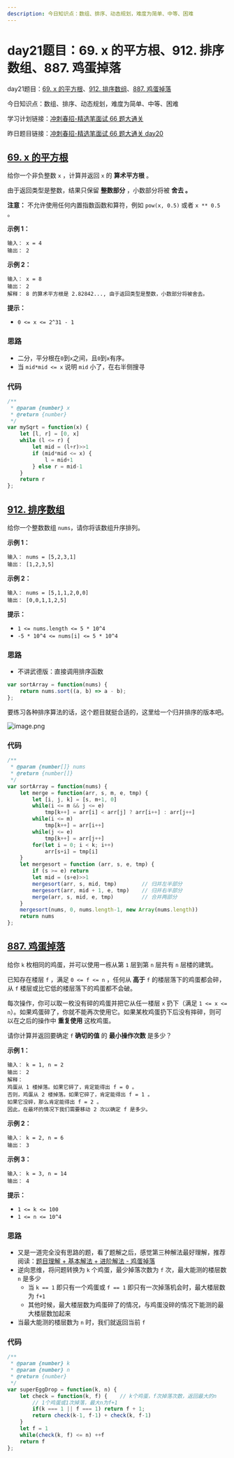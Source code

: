 ```yaml
---
description: 今日知识点：数组、排序、动态规划，难度为简单、中等、困难
---
```


# day21题目：69. x 的平方根、912. 排序数组、887. 鸡蛋掉落

day21题目：[69. x 的平方根](https://leetcode-cn.com/problems/sqrtx/)、[912. 排序数组](https://leetcode-cn.com/problems/sort-an-array/)、[887. 鸡蛋掉落](https://leetcode-cn.com/problems/super-egg-drop/)

今日知识点：数组、排序、动态规划，难度为简单、中等、困难

学习计划链接：[冲刺春招-精选笔面试 66 题大通关](https://leetcode-cn.com/study-plan/bytedancecampus/?progress=dcmyjb3)

昨日题目链接：[冲刺春招-精选笔面试 66 题大通关 day20](https://juejin.cn/post/7079764184023433230)

## [69. x 的平方根](https://leetcode-cn.com/problems/sqrtx/)

给你一个非负整数 `x` ，计算并返回 `x` 的 **算术平方根** 。

由于返回类型是整数，结果只保留 **整数部分** ，小数部分将被 **舍去 。**

**注意：** 不允许使用任何内置指数函数和算符，例如 `pow(x, 0.5)` 或者 `x ** 0.5` 。

**示例 1：**

```
输入： x = 4
输出： 2
```

**示例 2：**

```
输入： x = 8
输出： 2
解释： 8 的算术平方根是 2.82842..., 由于返回类型是整数，小数部分将被舍去。
```

**提示：**

* `0 <= x <= 2^31 - 1`

### 思路

* 二分，平分根在`0`到`x`之间，且`0`到`x`有序。
* 当 `mid*mid <= x` 说明 `mid` 小了，在右半侧搜寻

### 代码

```javascript
/**
 * @param {number} x
 * @return {number}
 */
var mySqrt = function(x) {
    let [l, r] = [0, x]
    while (l <= r) {
        let mid = (l+r)>>1
        if (mid*mid <= x) {
            l = mid+1
        } else r = mid-1
    }
    return r
};
```

## [912. 排序数组](https://leetcode-cn.com/problems/sort-an-array/)

给你一个整数数组 `nums`，请你将该数组升序排列。

**示例 1：**

```
输入： nums = [5,2,3,1]
输出： [1,2,3,5]
```

**示例 2：**

```
输入： nums = [5,1,1,2,0,0]
输出： [0,0,1,1,2,5]
```

**提示：**

* `1 <= nums.length <= 5 * 10^4`
* `-5 * 10^4 <= nums[i] <= 5 * 10^4`

### 思路

* 不讲武德版：直接调用排序函数

```javascript
var sortArray = function(nums) {
    return nums.sort((a, b) => a - b);
};
```

要练习各种排序算法的话，这个题目就挺合适的，这里给一个归并排序的版本吧。

![image.png](https://p1-juejin.byteimg.com/tos-cn-i-k3u1fbpfcp/2bd159fb46df41c193aeaa62e5dcf87e\~tplv-k3u1fbpfcp-watermark.image?)

### 代码

```javascript
/**
 * @param {number[]} nums
 * @return {number[]}
 */
var sortArray = function(nums) {
    let merge = function(arr, s, m, e, tmp) {
        let [i, j, k] = [s, m+1, 0]
        while(i <= m && j <= e)
            tmp[k++] = arr[i] < arr[j] ? arr[i++] : arr[j++]
        while(i <= m) 
            tmp[k++] = arr[i++]
        while(j <= e)
            tmp[k++] = arr[j++]
        for(let i = 0; i < k; i++) 
            arr[s+i] = tmp[i]
    }
    let mergesort = function (arr, s, e, tmp) {
        if (s >= e) return
        let mid = (s+e)>>1
        mergesort(arr, s, mid, tmp)        // 归并左半部分
        mergesort(arr, mid + 1, e, tmp)    // 归并右半部分
        merge(arr, s, mid, e, tmp)         // 合并两部分
    }
    mergesort(nums, 0, nums.length-1, new Array(nums.length))
    return nums
};
```

## [887. 鸡蛋掉落](https://leetcode-cn.com/problems/super-egg-drop/)

给你 `k` 枚相同的鸡蛋，并可以使用一栋从第 `1` 层到第 `n` 层共有 `n` 层楼的建筑。

已知存在楼层 `f` ，满足 `0 <= f <= n` ，任何从 **高于** `f` 的楼层落下的鸡蛋都会碎，从 `f` 楼层或比它低的楼层落下的鸡蛋都不会破。

每次操作，你可以取一枚没有碎的鸡蛋并把它从任一楼层 `x` 扔下（满足 `1 <= x <= n`）。如果鸡蛋碎了，你就不能再次使用它。如果某枚鸡蛋扔下后没有摔碎，则可以在之后的操作中 **重复使用** 这枚鸡蛋。

请你计算并返回要确定 `f` **确切的值** 的 **最小操作次数** 是多少？

**示例 1：**

```
输入： k = 1, n = 2
输出： 2
解释：
鸡蛋从 1 楼掉落。如果它碎了，肯定能得出 f = 0 。 
否则，鸡蛋从 2 楼掉落。如果它碎了，肯定能得出 f = 1 。 
如果它没碎，那么肯定能得出 f = 2 。 
因此，在最坏的情况下我们需要移动 2 次以确定 f 是多少。 
```

**示例 2：**

```
输入： k = 2, n = 6
输出： 3
```

**示例 3：**

```
输入： k = 3, n = 14
输出： 4
```

**提示：**

* `1 <= k <= 100`
* `1 <= n <= 10^4`

### 思路

* 又是一道完全没有思路的题，看了题解之后，感觉第三种解法最好理解，推荐阅读：[题目理解 + 基本解法 + 进阶解法 - 鸡蛋掉落](https://leetcode-cn.com/problems/super-egg-drop/solution/ji-ben-dong-tai-gui-hua-jie-fa-by-labuladong/)
* 逆向思维，将问题转换为 `k` 个鸡蛋，最少掉落次数为 `f` 次，最大能测的楼层数 `n` 是多少
  * 当 `k == 1` 即只有一个鸡蛋或 `f == 1` 即只有一次掉落机会时，最大楼层数为 `f+1`
  * 其他时候，最大楼层数为鸡蛋碎了的情况，与鸡蛋没碎的情况下能测的最大楼层数加起来
* 当最大能测的楼层数为 `n` 时，我们就返回当前 `f`

### 代码

```javascript
/**
 * @param {number} k
 * @param {number} n
 * @return {number}
 */
var superEggDrop = function(k, n) {
    let check = function(k, f) {    // k个鸡蛋，f次掉落次数，返回最大的n
        // 1个鸡蛋或1次掉落，最大n为f+1
        if(k === 1 || f === 1) return f + 1;
        return check(k-1, f-1) + check(k, f-1)
    }
    let f = 1
    while(check(k, f) <= n) ++f
    return f
};
```
